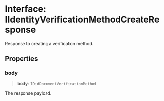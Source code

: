 # Interface: IIdentityVerificationMethodCreateResponse

Response to creating a verification method.

## Properties

### body

> **body**: `IDidDocumentVerificationMethod`

The response payload.
